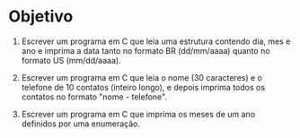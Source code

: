 # Objetivo

1. Escrever um programa em C que leia uma estrutura contendo dia, mes e ano e imprima a data tanto no formato BR (dd/mm/aaaa) quanto no formato US (mm/dd/aaaa).

2. Escrever um programa em C que leia o nome (30 caracteres) e o telefone de 10 contatos (inteiro longo), e depois imprima todos os contatos no formato "nome - telefone".

3. Escrever um programa em C que imprima os meses de um ano definidos por uma enumeração.
